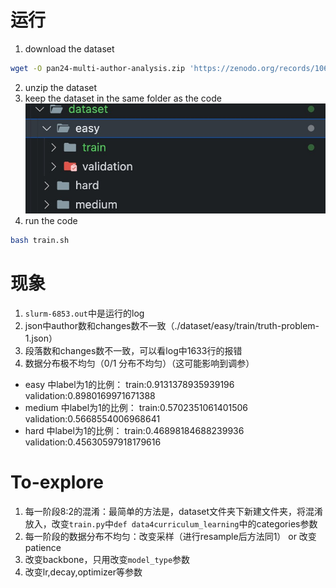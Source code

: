 # 运行
1. download the dataset

```bash
wget -O pan24-multi-author-analysis.zip 'https://zenodo.org/records/10677876/files/pan24-multi-author-analysis.zip?download=1'
```

2. unzip the dataset
3. keep the dataset in the same folder as the code ![data](./fig/data.jpg)
4. run the code
```bash
bash train.sh
```

# 现象
1. `slurm-6853.out`中是运行的log
2. json中author数和changes数不一致（./dataset/easy/train/truth-problem-1.json）
3. 段落数和changes数不一致，可以看log中1633行的报错
4. 数据分布极不均匀（0/1 分布不均匀）（这可能影响到调参）
- easy 中label为1的比例： train:0.9131378935939196 validation:0.8980169971671388
- medium 中label为1的比例： train:0.5702351061401506 validation:0.5668554006968641
- hard 中label为1的比例： train:0.46898184688239936 validation:0.45630597918179616

# To-explore
1. 每一阶段8:2的混淆：最简单的方法是，dataset文件夹下新建文件夹，将混淆放入，改变`train.py`中`def data4curriculum_learning`中的categories参数
2. 每一阶段的数据分布不均匀：改变采样（进行resample后方法同1） or 改变patience
3. 改变backbone，只用改变`model_type`参数
4. 改变lr,decay,optimizer等参数
